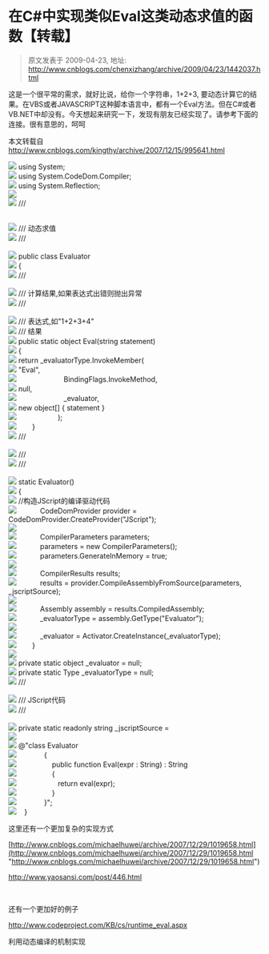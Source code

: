 # 在C#中实现类似Eval这类动态求值的函数【转载】 
> 原文发表于 2009-04-23, 地址: http://www.cnblogs.com/chenxizhang/archive/2009/04/23/1442037.html 


这是一个很平常的需求，就好比说，给你一个字符串，1+2+3, 要动态计算它的结果。在VBS或者JAVASCRIPT这种脚本语言中，都有一个Eval方法。但在C#或者VB.NET中却没有。今天想起来研究一下，发现有朋友已经实现了。请参考下面的连接。很有意思的，呵呵

 本文转载自 <http://www.cnblogs.com/kingthy/archive/2007/12/15/995641.html>

 ![](http://www.cnblogs.com/Images/OutliningIndicators/None.gif) using System;  
![](http://www.cnblogs.com/Images/OutliningIndicators/None.gif) using System.CodeDom.Compiler;  
![](http://www.cnblogs.com/Images/OutliningIndicators/None.gif) using System.Reflection;  
![](http://www.cnblogs.com/Images/OutliningIndicators/None.gif)  
![](http://www.cnblogs.com/Images/OutliningIndicators/ExpandedBlockStart.gif) /// <summary>  
![](http://www.cnblogs.com/Images/OutliningIndicators/InBlock.gif) /// 动态求值  
![](http://www.cnblogs.com/Images/OutliningIndicators/ExpandedBlockEnd.gif) /// </summary>  
![](http://www.cnblogs.com/Images/OutliningIndicators/None.gif) public class Evaluator  
![](http://www.cnblogs.com/Images/OutliningIndicators/ExpandedBlockStart.gif) {  
![](http://www.cnblogs.com/Images/OutliningIndicators/ExpandedSubBlockStart.gif) /// <summary>  
![](http://www.cnblogs.com/Images/OutliningIndicators/InBlock.gif) /// 计算结果,如果表达式出错则抛出异常  
![](http://www.cnblogs.com/Images/OutliningIndicators/InBlock.gif) /// </summary>  
![](http://www.cnblogs.com/Images/OutliningIndicators/InBlock.gif) /// <param name="statement">表达式,如"1+2+3+4"</param>  
![](http://www.cnblogs.com/Images/OutliningIndicators/ExpandedSubBlockEnd.gif) /// <returns>结果</returns>  
![](http://www.cnblogs.com/Images/OutliningIndicators/InBlock.gif) public static object Eval(string statement)  
![](http://www.cnblogs.com/Images/OutliningIndicators/ExpandedSubBlockStart.gif) {  
![](http://www.cnblogs.com/Images/OutliningIndicators/InBlock.gif) return \_evaluatorType.InvokeMember(  
![](http://www.cnblogs.com/Images/OutliningIndicators/InBlock.gif) "Eval",  
![](http://www.cnblogs.com/Images/OutliningIndicators/InBlock.gif)                        BindingFlags.InvokeMethod,  
![](http://www.cnblogs.com/Images/OutliningIndicators/InBlock.gif) null,  
![](http://www.cnblogs.com/Images/OutliningIndicators/InBlock.gif)                        \_evaluator,  
![](http://www.cnblogs.com/Images/OutliningIndicators/ExpandedSubBlockStart.gif) new object[] { statement }  
![](http://www.cnblogs.com/Images/OutliningIndicators/InBlock.gif)                     );  
![](http://www.cnblogs.com/Images/OutliningIndicators/ExpandedSubBlockEnd.gif)        }  
![](http://www.cnblogs.com/Images/OutliningIndicators/ExpandedSubBlockStart.gif) /// <summary>  
![](http://www.cnblogs.com/Images/OutliningIndicators/InBlock.gif) ///  
![](http://www.cnblogs.com/Images/OutliningIndicators/ExpandedSubBlockEnd.gif) /// </summary>  
![](http://www.cnblogs.com/Images/OutliningIndicators/InBlock.gif) static Evaluator()  
![](http://www.cnblogs.com/Images/OutliningIndicators/ExpandedSubBlockStart.gif) {  
![](http://www.cnblogs.com/Images/OutliningIndicators/InBlock.gif) //构造JScript的编译驱动代码  
![](http://www.cnblogs.com/Images/OutliningIndicators/InBlock.gif)            CodeDomProvider provider = CodeDomProvider.CreateProvider("JScript");  
![](http://www.cnblogs.com/Images/OutliningIndicators/InBlock.gif)  
![](http://www.cnblogs.com/Images/OutliningIndicators/InBlock.gif)            CompilerParameters parameters;  
![](http://www.cnblogs.com/Images/OutliningIndicators/InBlock.gif)            parameters = new CompilerParameters();  
![](http://www.cnblogs.com/Images/OutliningIndicators/InBlock.gif)            parameters.GenerateInMemory = true;  
![](http://www.cnblogs.com/Images/OutliningIndicators/InBlock.gif)  
![](http://www.cnblogs.com/Images/OutliningIndicators/InBlock.gif)            CompilerResults results;  
![](http://www.cnblogs.com/Images/OutliningIndicators/InBlock.gif)            results = provider.CompileAssemblyFromSource(parameters, \_jscriptSource);  
![](http://www.cnblogs.com/Images/OutliningIndicators/InBlock.gif)  
![](http://www.cnblogs.com/Images/OutliningIndicators/InBlock.gif)            Assembly assembly = results.CompiledAssembly;  
![](http://www.cnblogs.com/Images/OutliningIndicators/InBlock.gif)            \_evaluatorType = assembly.GetType("Evaluator");  
![](http://www.cnblogs.com/Images/OutliningIndicators/InBlock.gif)  
![](http://www.cnblogs.com/Images/OutliningIndicators/InBlock.gif)            \_evaluator = Activator.CreateInstance(\_evaluatorType);  
![](http://www.cnblogs.com/Images/OutliningIndicators/ExpandedSubBlockEnd.gif)        }  
![](http://www.cnblogs.com/Images/OutliningIndicators/InBlock.gif)  
![](http://www.cnblogs.com/Images/OutliningIndicators/InBlock.gif) private static object \_evaluator = null;  
![](http://www.cnblogs.com/Images/OutliningIndicators/InBlock.gif) private static Type \_evaluatorType = null;  
![](http://www.cnblogs.com/Images/OutliningIndicators/ExpandedSubBlockStart.gif) /// <summary>  
![](http://www.cnblogs.com/Images/OutliningIndicators/InBlock.gif) /// JScript代码  
![](http://www.cnblogs.com/Images/OutliningIndicators/ExpandedSubBlockEnd.gif) /// </summary>  
![](http://www.cnblogs.com/Images/OutliningIndicators/InBlock.gif) private static readonly string \_jscriptSource =  
![](http://www.cnblogs.com/Images/OutliningIndicators/InBlock.gif)  
![](http://www.cnblogs.com/Images/OutliningIndicators/InBlock.gif) @"class Evaluator  
![](http://www.cnblogs.com/Images/OutliningIndicators/InBlock.gif)              {  
![](http://www.cnblogs.com/Images/OutliningIndicators/InBlock.gif)                  public function Eval(expr : String) : String   
![](http://www.cnblogs.com/Images/OutliningIndicators/InBlock.gif)                  {   
![](http://www.cnblogs.com/Images/OutliningIndicators/InBlock.gif)                     return eval(expr);   
![](http://www.cnblogs.com/Images/OutliningIndicators/InBlock.gif)                  }  
![](http://www.cnblogs.com/Images/OutliningIndicators/InBlock.gif)              }";  
![](http://www.cnblogs.com/Images/OutliningIndicators/ExpandedBlockEnd.gif)    }  

 这里还有一个更加复杂的实现方式

 [http://www.cnblogs.com/michaelhuwei/archive/2007/12/29/1019658.html](http://www.cnblogs.com/michaelhuwei/archive/2007/12/29/1019658.html "http://www.cnblogs.com/michaelhuwei/archive/2007/12/29/1019658.html")

 <http://www.yaosansi.com/post/446.html>

  

 还有一个更加好的例子

 <http://www.codeproject.com/KB/cs/runtime_eval.aspx>

 利用动态编译的机制实现



